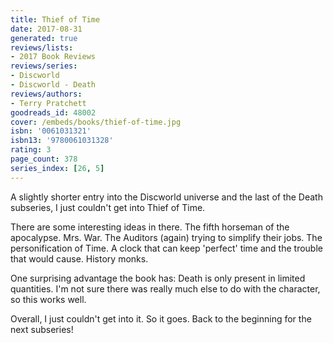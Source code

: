 ```yaml
---
title: Thief of Time
date: 2017-08-31
generated: true
reviews/lists:
- 2017 Book Reviews
reviews/series:
- Discworld
- Discworld - Death
reviews/authors:
- Terry Pratchett
goodreads_id: 48002
cover: /embeds/books/thief-of-time.jpg
isbn: '0061031321'
isbn13: '9780061031328'
rating: 3
page_count: 378
series_index: [26, 5]
---
```

A slightly shorter entry into the Discworld universe and the last of the Death subseries, I just couldn't get into Thief of Time.  

There are some interesting ideas in there. The fifth horseman of the apocalypse. Mrs. War. The Auditors (again) trying to simplify their jobs. The personification of Time. A clock that can keep 'perfect' time and the trouble that would cause. History monks.  

<!--more-->

One surprising advantage the book has: Death is only present in limited quantities. I'm not sure there was really much else to do with the character, so this works well.  

Overall, I just couldn't get into it. So it goes. Back to the beginning for the next subseries!